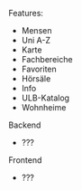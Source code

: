 Features:
- Mensen 
- Uni A-Z
- Karte 
- Fachbereiche 
- Favoriten 
- Hörsäle 
- Info 
- ULB-Katalog 
- Wohnheime

Backend
- ???

Frontend
- ???